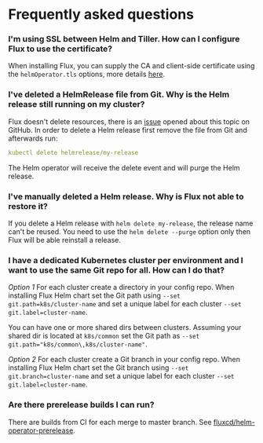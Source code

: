 # Frequently asked questions

### I'm using SSL between Helm and Tiller. How can I configure Flux to use the certificate?

When installing Flux, you can supply the CA and client-side certificate using the `helmOperator.tls` options,
more details [here](https://github.com/fluxcd/flux/blob/master/chart/flux/README.md#installing-weave-flux-helm-operator-and-helm-with-tls-enabled).

### I've deleted a HelmRelease file from Git. Why is the Helm release still running on my cluster?

Flux doesn't delete resources, there is an [issue](https://github.com/fluxcd/flux/issues/738) opened about this topic on GitHub.
In order to delete a Helm release first remove the file from Git and afterwards run:

```yaml
kubectl delete helmrelease/my-release
```

The Helm operator will receive the delete event and will purge the Helm release.

### I've manually deleted a Helm release. Why is Flux not able to restore it?

If you delete a Helm release with `helm delete my-release`, the release name can't be reused.
You need to use the `helm delete --purge` option only then Flux will be able reinstall a release.

### I have a dedicated Kubernetes cluster per environment and I want to use the same Git repo for all. How can I do that?

*Option 1*
For each cluster create a directory in your config repo.
When installing Flux Helm chart set the Git path using `--set git.path=k8s/cluster-name`
and set a unique label for each cluster `--set git.label=cluster-name`.

You can have one or more shared dirs between clusters. Assuming your shared dir is located
at `k8s/common` set the Git path as `--set git.path="k8s/common\,k8s/cluster-name"`.

*Option 2*
For each cluster create a Git branch in your config repo.
When installing Flux Helm chart set the Git branch using `--set git.branch=cluster-name`
and set a unique label for each cluster `--set git.label=cluster-name`.

### Are there prerelease builds I can run?

There are builds from CI for each merge to master branch. See
[fluxcd/helm-operator-prerelease](https://hub.docker.com/r/fluxcd/helm-operator-prerelease/tags).
